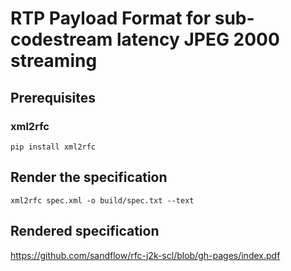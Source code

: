 # RTP Payload Format for sub-codestream latency JPEG 2000 streaming
## Prerequisites

### xml2rfc

`pip install xml2rfc`

## Render the specification

`xml2rfc spec.xml -o build/spec.txt --text`

## Rendered specification

https://github.com/sandflow/rfc-j2k-scl/blob/gh-pages/index.pdf
